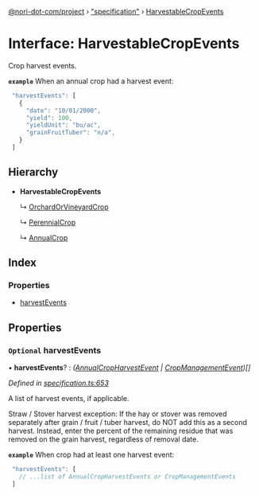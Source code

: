 [@nori-dot-com/project](../README.md) › ["specification"](../modules/_specification_.md) › [HarvestableCropEvents](_specification_.harvestablecropevents.md)

# Interface: HarvestableCropEvents

Crop harvest events.

**`example`** <caption>When an annual crop had a harvest event:</caption>

```js
 "harvestEvents": [
   {
     "date": "10/01/2000",
     "yield": 100,
     "yieldUnit": "bu/ac",
     "grainFruitTuber": "n/a",
   }
 ]
```

## Hierarchy

* **HarvestableCropEvents**

  ↳ [OrchardOrVineyardCrop](_specification_.orchardorvineyardcrop.md)

  ↳ [PerennialCrop](_specification_.perennialcrop.md)

  ↳ [AnnualCrop](_specification_.annualcrop.md)

## Index

### Properties

* [harvestEvents](_specification_.harvestablecropevents.md#optional-harvestevents)

## Properties

### `Optional` harvestEvents

• **harvestEvents**? : *([AnnualCropHarvestEvent](_specification_.annualcropharvestevent.md) | [CropManagementEvent](_specification_.cropmanagementevent.md))[]*

*Defined in [specification.ts:653](https://github.com/nori-dot-eco/nori-dot-com/blob/8877b21/packages/project/src/specification.ts#L653)*

A list of harvest events, if applicable.

Straw / Stover harvest exception: If the hay or stover was removed
separately after grain / fruit / tuber harvest, do NOT add this as
a second harvest. Instead, enter the percent of the remaining residue
that was removed on the grain harvest, regardless of removal date.

**`example`** <caption>When crop had at least one harvest event:</caption>

```js
 "harvestEvents": [
   // ...list of AnnualCropHarvestEvents or CropManagementEvents
 ]
```
